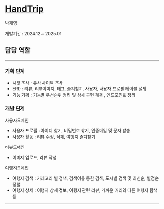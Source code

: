 
# [HandTrip](https://github.com/SeoKai/HandTrip_BN)


박재영 

개발기간 : 2024.12 ~ 2025.01

## 담당 역할
---
### 기획 단계

- 시장 조사 : 유사 사이트 조사
- ERD : 리뷰, 리뷰이미지, 태그, 즐겨찾기, 사용자, 사용자 프로필 테이블 설계
- 기능 기획 : 기능별 우선순위 정리 및 상세 구현 계획 , 엔드포인트 정리


### 개발 단계 

사용자도메인
-	사용자 프로필 : 아이디 찾기, 비밀번호 찾기, 인증메일 및 문자 발송
-	사용자 활동 : 리뷰 수정, 삭제, 여행지 즐겨찾기

리뷰도메인 
-	이미지 업로드, 리뷰 작성

여행지도메인 
-	여행지 검색 : 카테고리 별 검색, 검색어를 통한 검색, 도시별 검색 및 최신순, 별점순 정렬
-	여행지 상세 : 여행지 상세 정보, 여행지 관련 리뷰, 가까운 거리의 다른 여행지 탐색등
---

